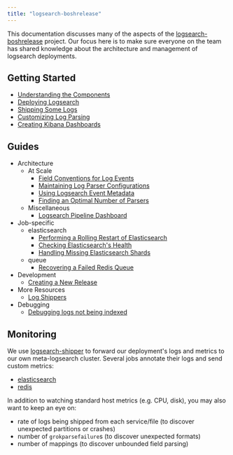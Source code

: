 ```yaml
---
title: "logsearch-boshrelease"
---
```


This documentation discusses many of the aspects of the [logsearch-boshrelease][1] project. Our focus here is to make
sure everyone on the team has shared knowledge about the architecture and management of logsearch deployments.


## Getting Started

 * [Understanding the Components](./getting-started/understanding-the-components.md)
 * [Deploying Logsearch](./getting-started/deploying-logsearch.md)
 * [Shipping Some Logs](./getting-started/shipping-some-logs.md)
 * [Customizing Log Parsing](./getting-started/customizing-log-parsing.md)
 * [Creating Kibana Dashboards](./getting-started/creating-kibana-dashboards.md)


## Guides

 * Architecture
    * At Scale
       * [Field Conventions for Log Events](./guides/field-conventions-for-log-events.md)
       * [Maintaining Log Parser Configurations](./guides/maintaining-log-parser-configurations.md)
       * [Using Logsearch Event Metadata](./guides/using-logsearch-event-metadata.md)
       * [Finding an Optimal Number of Parsers](./guides/finding-an-optimal-number-of-parsers.md)
    * Miscellaneous
       * [Logsearch Pipeline Dashboard](./dashboards/logsearch-pipeline.md)
 * Job-specific
    * elasticsearch
       * [Performing a Rolling Restart of Elasticsearch](./guides/performing-a-rolling-restart-of-elasticsearch.md)
       * [Checking Elasticsearch's Health](./guides/checking-elasticsearchs-health.md)
       * [Handling Missing Elasticsearch Shards](./guides/handling-missing-elasticsearch-shards.md)
    * queue
       * [Recovering a Failed Redis Queue](./guides/recovering-a-failed-redis-queue.md)
 * Development
    * [Creating a New Release](./guides/creating-a-new-release.md)
 * More Resources
    * [Log Shippers](./resources/log-shippers.md)
 * Debugging
    * [Debugging logs not being indexed](./guides/debugging-logs-not-being-indexed.md)

## Monitoring

We use [logsearch-shipper][2] to forward our deployment's logs and metrics to our own meta-logsearch cluster. Several
jobs annotate their logs and send custom metrics:

 * [elasticsearch](./logsearch-shipper/elasticsearch/)
 * [redis](./logsearch-shipper/redis/) 

In addition to watching standard host metrics (e.g. CPU, disk), you may also want to keep an eye on:

 * rate of logs being shipped from each service/file (to discover unexpected partitions or crashes)
 * number of `grokparsefailure`s (to discover unexpected formats)
 * number of mappings (to discover unbounded field parsing)


 [1]: https://github.com/logsearch/logsearch-boshrelease
 [2]: https://github.com/logsearch/logsearch-shipper-boshrelease
